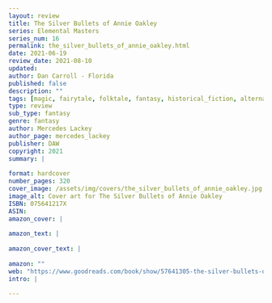 ```yaml
---
layout: review
title: The Silver Bullets of Annie Oakley
series: Elemental Masters
series_num: 16
permalink: the_silver_bullets_of_annie_oakley.html
date: 2021-06-19
review_date: 2021-08-10
updated: 
author: Dan Carroll - Florida
published: false
description: ""
tags: [magic, fairytale, folktale, fantasy, historical_fiction, alternate_history, mercedes_lackey]
type: review
sub_type: fantasy
genre: fantasy
author: Mercedes Lackey
author_page: mercedes_lackey
publisher: DAW
copyright: 2021
summary: |
  
format: hardcover
number_pages: 320
cover_image: /assets/img/covers/the_silver_bullets_of_annie_oakley.jpg
image_alt: Cover art for The Silver Bullets of Annie Oakley
ISBN: 075641217X
ASIN: 
amazon_cover: |
  
amazon_text: |
  
amazon_cover_text: |
  
amazon: ""
web: "https://www.goodreads.com/book/show/57641305-the-silver-bullets-of-annie-oakley"
intro: |
  
---
```



